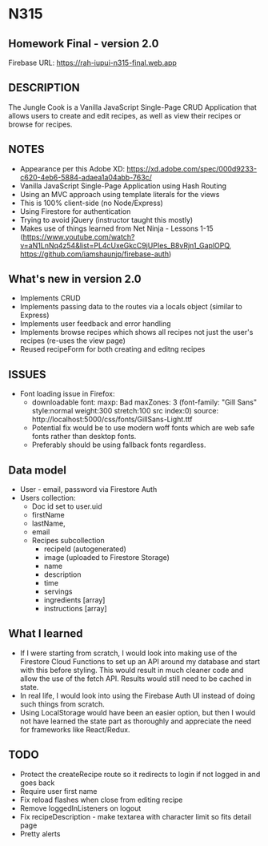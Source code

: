 # N315

## Homework Final - version 2.0

Firebase URL:
https://rah-iupui-n315-final.web.app

## DESCRIPTION

The Jungle Cook is a Vanilla JavaScript Single-Page CRUD Application that allows users to create and edit recipes, as well as view their recipes or browse for recipes.

## NOTES

- Appearance per this Adobe XD: https://xd.adobe.com/spec/000d9233-c620-4eb6-5884-adaea1a04abb-763c/
- Vanilla JavaScript Single-Page Application using Hash Routing
- Using an MVC approach using template literals for the views
- This is 100% client-side (no Node/Express)
- Using Firestore for authentication
- Trying to avoid jQuery (instructor taught this mostly)
- Makes use of things learned from Net Ninja - Lessons 1-15 (https://www.youtube.com/watch?v=aN1LnNq4z54&list=PL4cUxeGkcC9jUPIes_B8vRjn1_GaplOPQ, https://github.com/iamshaunjp/firebase-auth)

## What's new in version 2.0

- Implements CRUD
- Implements passing data to the routes via a locals object (similar to Express)
- Implements user feedback and error handling
- Implements browse recipes which shows all recipes not just the user's recipes (re-uses the view page)
- Reused recipeForm for both creating and editng recipes

## ISSUES

- Font loading issue in Firefox:
  - downloadable font: maxp: Bad maxZones: 3 (font-family: "Gill Sans" style:normal weight:300 stretch:100 src index:0) source: http://localhost:5000/css/fonts/GillSans-Light.ttf
  - Potential fix would be to use modern woff fonts which are web safe fonts rather than desktop fonts.
  - Preferably should be using fallback fonts regardless.

## Data model

- User - email, password via Firestore Auth
- Users collection:
  - Doc id set to user.uid
  - firstName
  - lastName,
  - email
  - Recipes subcollection
    - recipeId (autogenerated)
    - image (uploaded to Firestore Storage)
    - name
    - description
    - time
    - servings
    - ingredients [array]
    - instructions [array]

## What I learned

- If I were starting from scratch, I would look into making use of the Firestore Cloud Functions to set up an API around my database and start with this before styling. This would result in much cleaner code and allow the use of the fetch API. Results would still need to be cached in state.
- In real life, I would look into using the Firebase Auth UI instead of doing such things from scratch.
- Using LocalStorage would have been an easier option, but then I would not have learned the state part as thoroughly and appreciate the need for frameworks like React/Redux.

## TODO

- Protect the createRecipe route so it redirects to login if not logged in and goes back
- Require user first name
- Fix reload flashes when close from editing recipe
- Remove loggedInListeners on logout
- Fix recipeDescription - make textarea with character limit so fits detail page
- Pretty alerts
